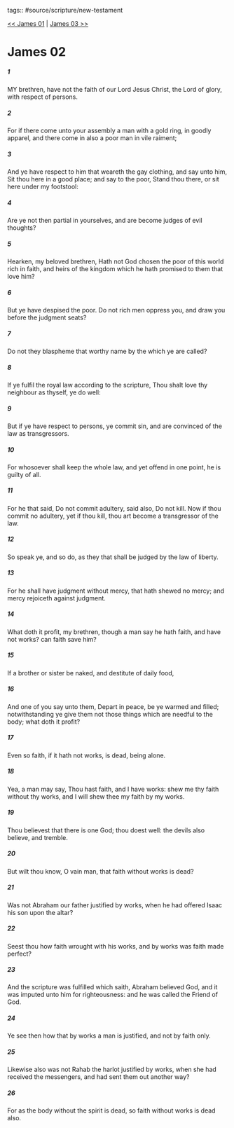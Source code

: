 tags:: #source/scripture/new-testament

[<< James 01](/new-testament/20_James/James_01.md) | [James 03 >>](/new-testament/20_James/James_03.md)

# James 02

##### 1

MY brethren, have not the faith of our Lord Jesus Christ, the Lord of glory, with respect of persons.

##### 2

For if there come unto your assembly a man with a gold ring, in goodly apparel, and there come in also a poor man in vile raiment;

##### 3

And ye have respect to him that weareth the gay clothing, and say unto him, Sit thou here in a good place; and say to the poor, Stand thou there, or sit here under my footstool:

##### 4

Are ye not then partial in yourselves, and are become judges of evil thoughts?

##### 5

Hearken, my beloved brethren, Hath not God chosen the poor of this world rich in faith, and heirs of the kingdom which he hath promised to them that love him?

##### 6

But ye have despised the poor. Do not rich men oppress you, and draw you before the judgment seats?

##### 7

Do not they blaspheme that worthy name by the which ye are called?

##### 8

If ye fulfil the royal law according to the scripture, Thou shalt love thy neighbour as thyself, ye do well:

##### 9

But if ye have respect to persons, ye commit sin, and are convinced of the law as transgressors.

##### 10

For whosoever shall keep the whole law, and yet offend in one point, he is guilty of all.

##### 11

For he that said, Do not commit adultery, said also, Do not kill. Now if thou commit no adultery, yet if thou kill, thou art become a transgressor of the law.

##### 12

So speak ye, and so do, as they that shall be judged by the law of liberty.

##### 13

For he shall have judgment without mercy, that hath shewed no mercy; and mercy rejoiceth against judgment.

##### 14

What doth it profit, my brethren, though a man say he hath faith, and have not works? can faith save him?

##### 15

If a brother or sister be naked, and destitute of daily food,

##### 16

And one of you say unto them, Depart in peace, be ye warmed and filled; notwithstanding ye give them not those things which are needful to the body; what doth it profit?

##### 17

Even so faith, if it hath not works, is dead, being alone.

##### 18

Yea, a man may say, Thou hast faith, and I have works: shew me thy faith without thy works, and I will shew thee my faith by my works.

##### 19

Thou believest that there is one God; thou doest well: the devils also believe, and tremble.

##### 20

But wilt thou know, O vain man, that faith without works is dead?

##### 21

Was not Abraham our father justified by works, when he had offered Isaac his son upon the altar?

##### 22

Seest thou how faith wrought with his works, and by works was faith made perfect?

##### 23

And the scripture was fulfilled which saith, Abraham believed God, and it was imputed unto him for righteousness: and he was called the Friend of God.

##### 24

Ye see then how that by works a man is justified, and not by faith only.

##### 25

Likewise also was not Rahab the harlot justified by works, when she had received the messengers, and had sent them out another way?

##### 26

For as the body without the spirit is dead, so faith without works is dead also.
